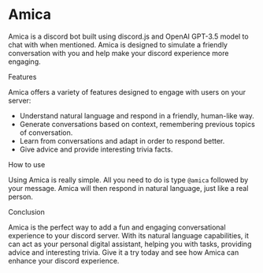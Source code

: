 # Amica

Amica is a discord bot built using discord.js and OpenAI GPT-3.5 model to chat with when mentioned. Amica is designed to simulate a friendly conversation with you and help make your discord experience more engaging.

Features

Amica offers a variety of features designed to engage with users on your server:

- Understand natural language and respond in a friendly, human-like way.
- Generate conversations based on context, remembering previous topics of conversation.
- Learn from conversations and adapt in order to respond better.
- Give advice and provide interesting trivia facts.

How to use

Using Amica is really simple. All you need to do is type `@amica` followed by your message. Amica will then respond in natural language, just like a real person.

Conclusion

Amica is the perfect way to add a fun and engaging conversational experience to your discord server. With its natural language capabilities, it can act as your personal digital assistant, helping you with tasks, providing advice and interesting trivia. Give it a try today and see how Amica can enhance your discord experience.
